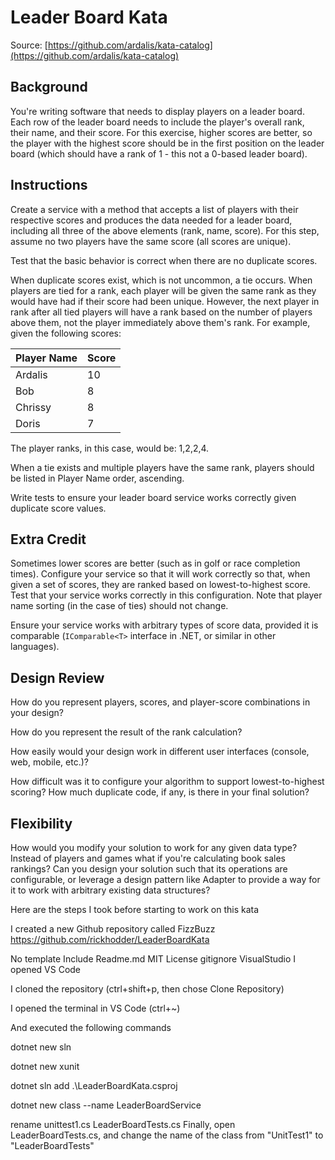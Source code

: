 # Leader Board Kata

Source: [https://github.com/ardalis/kata-catalog](https://github.com/ardalis/kata-catalog)

## Background

You're writing software that needs to display players on a leader board. Each row of the leader board needs to include the player's overall rank, their name, and their score. For this exercise, higher scores are better, so the player with the highest score should be in the first position on the leader board (which should have a rank of 1 - this not a 0-based leader board).

## Instructions

Create a service with a method that accepts a list of players with their respective scores and produces the data needed for a leader board, including all three of the above elements (rank, name, score). For this step, assume no two players have the same score (all scores are unique).

Test that the basic behavior is correct when there are no duplicate scores.

When duplicate scores exist, which is not uncommon, a tie occurs. When players are tied for a rank, each player will be given the same rank as they would have had if their score had been unique. However, the next player in rank after all tied players will have a rank based on the number of players above them, not the player immediately above them's rank. For example, given the following scores:

| Player Name | Score |
|-------------|-------|
| Ardalis     | 10    |
| Bob         | 8     |
| Chrissy     | 8     |
| Doris       | 7     |

The player ranks, in this case, would be: 1,2,2,4.

When a tie exists and multiple players have the same rank, players should be listed in Player Name order, ascending.

Write tests to ensure your leader board service works correctly given duplicate score values.

## Extra Credit

Sometimes lower scores are better (such as in golf or race completion times). Configure your service so that it will work correctly so that, when given a set of scores, they are ranked based on lowest-to-highest score. Test that your service works correctly in this configuration. Note that player name sorting (in the case of ties) should not change.

Ensure your service works with arbitrary types of score data, provided it is comparable (`IComparable<T>` interface in .NET, or similar in other languages).

## Design Review

How do you represent players, scores, and player-score combinations in your design?

How do you represent the result of the rank calculation?

How easily would your design work in different user interfaces (console, web, mobile, etc.)?

How difficult was it to configure your algorithm to support lowest-to-highest scoring? How much duplicate code, if any, is there in your final solution?

## Flexibility

How would you modify your solution to work for any given data type? Instead of players and games what if you're calculating book sales rankings? Can you design your solution such that its operations are configurable, or leverage a design pattern like Adapter to provide a way for it to work with arbitrary existing data structures?

Here are the steps I took before starting to work on this kata

I created a new Github repository called FizzBuzz https://github.com/rickhodder/LeaderBoardKata

No template
Include Readme.md
MIT License
gitignore VisualStudio
I opened VS Code

I cloned the repository (ctrl+shift+p, then chose Clone Repository)

I opened the terminal in VS Code (ctrl+~)

And executed the following commands

dotnet new sln 

dotnet new xunit

dotnet sln add .\LeaderBoardKata.csproj

dotnet new class --name LeaderBoardService

rename unittest1.cs LeaderBoardTests.cs
Finally, open LeaderBoardTests.cs, and change the name of the class from "UnitTest1" to "LeaderBoardTests"

